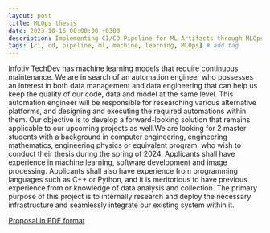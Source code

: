 ```yaml
---
layout: post
title: MLOps thesis
date: 2023-10-16 00:00:00 +0300
description: Implementing CI/CD Pipeline for ML-Artifacts through MLOps
tags: [ci, cd, pipeline, ml, machine, learning, MLOps] # add tag
---
```


Infotiv TechDev has machine learning models
that require continuous maintenance. We are in
search of an automation engineer who
possesses an interest in both data management
and data engineering that can help us keep the
quality of our code, data and model at the same
level. This automation engineer will be
responsible for researching various alternative
platforms, and designing and executing the
required automations within them. Our
objective is to develop a forward-looking
solution that remains applicable to our
upcoming projects as well.We are looking for 2 master students with a
background in computer engineering,
engineering mathematics, engineering physics or
equivalent program, who wish to conduct their
thesis during the spring of 2024. Applicants shall
have experience in machine learning, software
development and image processing. Applicants
shall also have experience from programming
languages such as C++ or Python, and it is
meritorious to have previous experience from or
knowledge of data analysis and collection.
The primary purpose of this project is to
internally research and deploy the necessary
infrastructure and seamlessly integrate our
existing system within it.

[Proposal in PDF format](/assets/pdf/Implementing-CICD-pipeline-for-ML-artifacts-through-MLOps.pdf)

